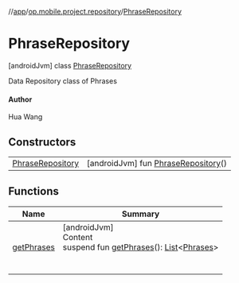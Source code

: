 //[app](../../../index.md)/[op.mobile.project.repository](../index.md)/[PhraseRepository](index.md)



# PhraseRepository  
 [androidJvm] class [PhraseRepository](index.md)

Data Repository class of Phrases



#### Author  


Hua Wang

   


## Constructors  
  
| | |
|---|---|
| <a name="op.mobile.project.repository/PhraseRepository/PhraseRepository/#/PointingToDeclaration/"></a>[PhraseRepository](-phrase-repository.md)| <a name="op.mobile.project.repository/PhraseRepository/PhraseRepository/#/PointingToDeclaration/"></a> [androidJvm] fun [PhraseRepository](-phrase-repository.md)()   <br>|


## Functions  
  
|  Name |  Summary | 
|---|---|
| <a name="op.mobile.project.repository/PhraseRepository/getPhrases/#/PointingToDeclaration/"></a>[getPhrases](get-phrases.md)| <a name="op.mobile.project.repository/PhraseRepository/getPhrases/#/PointingToDeclaration/"></a>[androidJvm]  <br>Content  <br>suspend fun [getPhrases](get-phrases.md)(): [List](https://kotlinlang.org/api/latest/jvm/stdlib/kotlin.collections/-list/index.html)<[Phrases](../../op.mobile.project.model/-phrases/index.md)>  <br><br><br>|

